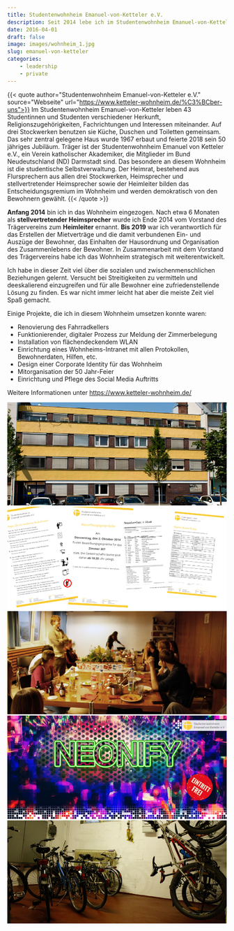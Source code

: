 ```yaml
---
title: Studentenwohnheim Emanuel-von-Ketteler e.V.
description: Seit 2014 lebe ich im Studentenwohnheim Emanuel-von-Ketteler, in dem 43 Studentinnen und Studenten verschiedener Herkunft, Religionszugehörigkeiten, Fachrichtungen und Interessen miteinander leben.
date: 2016-04-01
draft: false
image: images/wohnheim_1.jpg
slug: emanuel-von-ketteler
categories:
    - leadership
    - private
---
```


{{< quote author="Studentenwohnheim Emanuel-von-Ketteler e.V." source="Webseite" url="https://www.ketteler-wohnheim.de/%C3%BCber-uns">}}
Im Studentenwohnheim Emanuel-von-Ketteler leben 43 Studentinnen und Studenten verschiedener Herkunft, Religionszugehörigkeiten, Fachrichtungen und Interessen miteinander. Auf drei Stockwerken benutzen sie Küche, Duschen und Toiletten gemeinsam. Das sehr zentral gelegene Haus wurde 1967 erbaut und feierte 2018 sein 50 jähriges Jubiläum. Träger ist der Studentenwohnheim Emanuel von Ketteler e.V., ein Verein katholischer Akademiker, die Mitglieder im Bund Neudeutschland (ND) Darmstadt sind. Das besondere an diesem Wohnheim ist die studentische Selbstverwaltung. Der Heimrat, bestehend aus Flursprechern aus allen drei Stockwerken, Heimsprecher und stellvertretender Heimsprecher sowie der Heimleiter bilden das Entscheidungsgremium im Wohnheim und werden demokratisch von den Bewohnern gewählt.
{{< /quote >}}

**Anfang 2014** bin ich in das Wohnheim eingezogen. Nach etwa 6 Monaten als **stellvertretender Heimsprecher** wurde ich Ende 2014 vom Vorstand des Trägervereins zum **Heimleiter** ernannt. **Bis 2019** war ich verantwortlich für das Erstellen der Mietverträge und die damit verbundenen Ein- und Auszüge der Bewohner, das Einhalten der Hausordnung und Organisation des Zusammenlebens der Bewohner. In Zusammenarbeit mit dem Vorstand des Trägervereins habe ich das Wohnheim strategisch mit weiterentwickelt.

Ich habe in dieser Zeit viel über die sozialen und zwischenmenschlichen Beziehungen gelernt. Versucht bei Streitigkeiten zu vermitteln und deeskalierend einzugreifen und für alle Bewohner eine zufriedenstellende Lösung zu finden. Es war nicht immer leicht hat aber die meiste Zeit viel Spaß gemacht.

Einige Projekte, die ich in diesem Wohnheim umsetzen konnte waren:

- Renovierung des Fahrradkellers
- Funktionierender, digitaler Prozess zur Meldung der Zimmerbelegung
- Installation von flächendeckendem WLAN
- Einrichtung eines Wohnheims-Intranet mit allen Protokollen, Bewohnerdaten, Hilfen, etc.
- Design einer Corporate Identity für das Wohnheim
- Mitorganisation der 50 Jahr-Feier
- Einrichtung und Pflege des Social Media Auftritts

Weitere Informationen unter https://www.ketteler-wohnheim.de/

![Das Wohnheimsgebäude im Herzen Darmstadts wurde 1967 erbaut und feierte 2018 sein 50 jähriges Jubiläum.](images/wohnheim_1.jpg "Das Haus wurde 1967 erbaut und feierte 2018 sein 50 jähriges Jubiläum.")
![Viel Papierkram auch für den Heimleiter: Mietverträge, Aushänge, Bewohnerlisten, etc.](images/wohnheim_2.jpg "Als Heimleiter habe ich viele Dokumente für das Wohnheim erstellt. Mietverträge, Aushänge, Bewohnerlisten, etc.")
![Das Besondere an diesem Wohnheim ist die Gemeinschaft](images/wohnheim_3.jpg "Die paritätische Besetzung von Frauen und Männern sowie Ausländern und Deutschen ist ein ganz besonderer Mix und schweißt die Bewohner zu einer starken Gemeinschaft zusammen.")
![Jedes Semester findet eine Wohnheiparty statt. War es am Anfang nur eine kleine Party hat sich diese über die Jahre sehr professionalisiert.](images/wohnheim_4.jpg "")
![Eins meiner ersten Projekte im Wohnheim: Die Renovierung des Fahrradkellers](images/wohnheim_5.jpg)